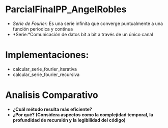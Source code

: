 # ParcialFinalPP_AngelRobles

- *Serie de Fourier:* Es una serie infinita que converge puntualmente a una función periodica y continua
- *Serie:*Comunicación de datos bit a bit a través de un único canal

# Implementaciones:
  - calcular_serie_fourier_iterativa
  - calcular_serie_fourier_recursiva

# Analisis Comparativo
  - **¿Cuál método resulta más eficiente?**
  - **¿Por qué? (Considera aspectos como la complejidad temporal, la profundidad de recursión y la legibilidad del código)**
